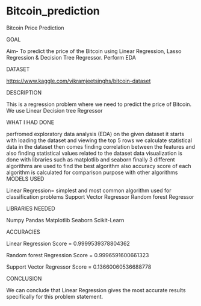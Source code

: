 # Bitcoin_prediction
Bitcoin Price Prediction

GOAL

Aim- To predict the price of the Bitcoin using Linear Regression, Lasso Regression & Decision Tree Regressor. Perform EDA

DATASET

https://www.kaggle.com/vikramjeetsinghs/bitcoin-dataset

DESCRIPTION

This is a regression problem where we need to predict the price of Bitcoin. We use Linear Decision tree Regressor

WHAT I HAD DONE

perfromed exploratory data analysis (EDA) on the given dataset
it starts with loading the dataset and viewing the top 5 rows
we calculate statistical data in the dataset
then comes finding correlation between the features and also finding statistical values related to the dataset
data visualization is done with libraries such as matplotlib and seaborn
finally 3 different algorithms are used to find the best algorithm
also accuracy score of each algorithm is calculated for comparison purpose with other algorithms
MODELS USED

Linear Regression= simplest and most common algorithm used for classification problems
Support Vector Regressor
Random forest Regressor

LIBRARIES NEEDED

Numpy 
Pandas
Matplotlib
Seaborn
Scikit-Learn

ACCURACIES

Linear Regression Score = 0.9999539378804362 

Random forest Regression Score = 0.9996591600661323

Support Vector Regressor Score = 0.13660060536688778

CONCLUSION

We can conclude that Linear Regression gives the most accurate results specifically for this problem statement.
